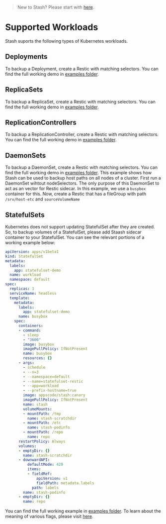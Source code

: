 > New to Stash? Please start with [here](/docs/tutorial.md).

# Supported Workloads

Stash suports the following types of Kubernetes workloads.

## Deployments
To backup a Deployment, create a Restic with matching selectors. You can find the full working demo in [examples folder](/docs/examples/workloads/deployment.yaml).

## ReplicaSets
To backup a ReplicaSet, create a Restic with matching selectors. You can find the full working demo in [examples folder](/docs/examples/workloads/replicaset.yaml).

## ReplicationControllers
To backup a ReplicationController, create a Restic with matching selectors. You can find the full working demo in [examples folder](/docs/examples/workloads/rc.yaml).

## DaemonSets
To backup a DaemonSet, create a Restic with matching selectors. You can find the full working demo in [examples folder](/docs/examples/workloads/daemonset.yaml). This example shows how Stash can be used to backup host paths on all nodes of a cluster. First run a DaemonSet wihtout nodeSelectors. The only purpose of this DaemonSet to act as an vector for Restic sidecar. In this example, we use a `busybox` container for this. Now, create a Restic that has a fileGroup with path `/srv/host-etc` and `sourceVolumeName`

## StatefulSets
Kubernetes does not support updating StatefulSet after they are created. So, to backup volumes of a StatefulSet, please add Staash sidecar container to your StatefulSet. You can see the relevant portions of a working example below: 

```yaml
apiVersion: apps/v1beta1
kind: StatefulSet
metadata:
  labels:
    app: statefulset-demo
  name: workload
  namespace: default
spec:
  replicas: 1
  serviceName: headless
  template:
    metadata:
      labels:
        app: statefulset-demo
      name: busybox
    spec:
      containers:
      - command:
        - sleep
        - "3600"
        image: busybox
        imagePullPolicy: IfNotPresent
        name: busybox
        resources: {}
      - args:
        - schedule
        - --v=3
        - --namespace=default
        - --name=statefulset-restic
        - --app=workload
        - --prefix-hostname=true
        image: appscode/stash:canary
        imagePullPolicy: IfNotPresent
        name: stash
        volumeMounts:
        - mountPath: /tmp
          name: stash-scratchdir
        - mountPath: /etc
          name: stash-podinfo
        - mountPath: /repo
          name: repo
      restartPolicy: Always
      volumes:
      - emptyDir: {}
        name: stash-scratchdir
      - downwardAPI:
          defaultMode: 420
          items:
          - fieldRef:
              apiVersion: v1
              fieldPath: metadata.labels
            path: labels
        name: stash-podinfo
      - emptyDir: {}
        name: repo
```

You can find the full working example in [examples folder](/docs/examples/workloads/statefulset.yaml). To learn about the meaning of various flags, please visit [here](/docs/reference/stash_schedule.md).
